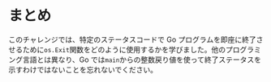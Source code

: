 # まとめ

このチャレンジでは、特定のステータスコードで Go プログラムを即座に終了させるために`os.Exit`関数をどのように使用するかを学びました。他のプログラミング言語とは異なり、Go では`main`からの整数戻り値を使って終了ステータスを示すわけではないことを忘れないでください。

